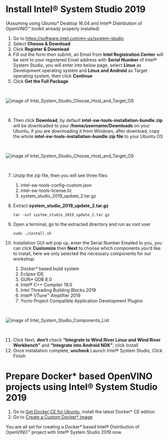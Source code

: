 
# Install Intel® System Studio 2019
(Assuming using Ubuntu* Desktop 16.04 and Intel® Distribution of OpenVINO™ toolkit already properly installed)
1.  Go to https://software.intel.com/en-us/system-studio
2.  Select **Choose & Download**
3.  Click **Register & Download**
4.  Fill out the form then submit, an Email from **Intel Registration Center** will be sent to your registered Email address with **Serial Number** of Intel® System Studio, you will enter into below page, select **Linux** as Development operating system and **Linux and Android** as Target operating system, then click **Continue**
5.  Click **Get the Full Package**
  <br>
  
  ![image of Intel_System_Studio_Choose_Host_and_Target_OS](https://github.com/intel-iot-devkit/smart-video-workshop/blob/master/images/ISS2019_Choose_OS.png "Figure 1")  
  
  <br>
  
6.  Then click **Download**, by default **intel-sw-tools-installation-bundle.zip**  will be downloaded to your **/home/username/Downloads** on your Ubuntu, if you are downloading it from Windows, after download, copy the whole **intel-sw-tools-installation-bundle.zip file** to your Ubuntu OS
  <br>  
  
  ![image of Intel_System_Studio_Choose_Host_and_Target_OS](https://github.com/intel-iot-devkit/smart-video-workshop/blob/master/images/ISS2019_Download_Full_Package.png "Figure 1")  
  
  <br>

7.  Unzip the zip file, then you will see three files:
    1. intel-sw-tools-config-custom.json
    2. intel-sw-tools-license.lic
    3. system_studio_2019_update_2.tar.gz
    
8.  Extract **system_studio_2019_update_2.tar.gz**

        tar -xvf system_studio_2019_update_2.tar.gz

9.  Open a terminal, go to the extracted directory and run as root user

        sudo ./install.sh
    
10.  Installation GUI will pop up, enter the Serial Number Emailed to you, you can click **Customize** then **Next** to choose which components you’d like to install, here we only selected the necessary components for our workshop:

        1. Docker* based build system
        2. Eclipse IDE
        3. GUN* GDB 8.0
        4. Intel® C++ Compiler 19.0
        5. Intel Threading Building Blocks 2019
        6. Intel® VTune™ Amplifier 2019
        7. Yocto Project Compatible Application Development Plugins

  <br>

  ![image of Intel_System_Studio_Components_List](https://github.com/intel-iot-devkit/smart-video-workshop/blob/master/images/ISS2019_Installation_Select_Components.png "Figure 2")  

  <br>  

11.  Click Next, **don’t** check **“Integrate to Wind River Linux and Wind River Workbench”** and **“Integrate into Android NDK”**, click Install
12.  Once installation complete, **uncheck** Launch Intel® System Studio, Click Finish

# Prepare Docker* based OpenVINO projects using Intel® System Studio 2019
1.  Go to [Get Docker CE for Ubuntu](https://docs.docker.com/install/linux/docker-ce/ubuntu/), install the latest Docker* CE edition
2.  Go to [Create a Custom Docker* Image](https://software.intel.com/en-us/articles/get-started-with-openvino-and-intel-system-studio-2019#inpage-nav-4-3)

You are all set for creating a Docker* based Intel® Distribution of OpenVINO™ project with Intel® System Studio 2019 now.
